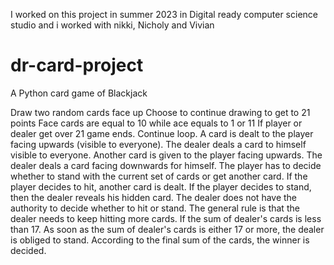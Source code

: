 I worked on this project in summer 2023 in Digital ready computer science studio and i worked with nikki, Nicholy and Vivian 
# dr-card-project
A Python card game of Blackjack

Draw two random cards face up
Choose to continue drawing to get to 21 points
Face cards are equal to 10 while ace equals to 1 or 11
If player or dealer get over 21 game ends. 
Continue loop.
A card is dealt to the player facing upwards (visible to everyone).
The dealer deals a card to himself visible to everyone.
Another card is given to the player facing upwards.
The dealer deals a card facing downwards for himself.
The player has to decide whether to stand with the current set of cards or get another card.
If the player decides to hit, another card is dealt.
If the player decides to stand, then the dealer reveals his hidden card.
The dealer does not have the authority to decide whether to hit or stand.
 The general rule is that the dealer needs to keep hitting more cards. 
If the sum of dealer's cards is less than 17.
 As soon as the sum of dealer's cards is either 17 or more, the dealer is obliged to stand.
 According to the final sum of the cards, the winner is decided.
